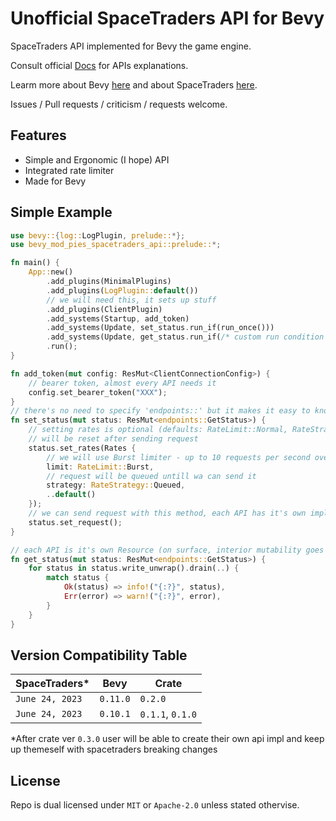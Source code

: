 # Unofficial SpaceTraders API for Bevy

SpaceTraders API implemented for Bevy the game engine.

Consult official [Docs](https://spacetraders.stoplight.io/docs/spacetraders/) for APIs explanations.

Learm more about Bevy [here](https://bevyengine.org) and about SpaceTraders [here](https://spacetraders.io).

Issues / Pull requests / criticism / requests welcome.

## Features

- Simple and Ergonomic (I hope) API
- Integrated rate limiter
- Made for Bevy

## Simple Example

```rust
use bevy::{log::LogPlugin, prelude::*};
use bevy_mod_pies_spacetraders_api::prelude::*;

fn main() {
    App::new()
        .add_plugins(MinimalPlugins)
        .add_plugins(LogPlugin::default())
        // we will need this, it sets up stuff
        .add_plugins(ClientPlugin)
        .add_systems(Startup, add_token)
        .add_systems(Update, set_status.run_if(run_once()))
        .add_systems(Update, get_status.run_if(/* custom run condition is provided: */response_received::<GetStatus>()))
        .run();
}

fn add_token(mut config: ResMut<ClientConnectionConfig>) {
    // bearer token, almost every API needs it
    config.set_bearer_token("XXX");
}
// there's no need to specify 'endpoints::' but it makes it easy to know available apis
fn set_status(mut status: ResMut<endpoints::GetStatus>) {
    // setting rates is optional (defaults: RateLimit::Normal, RateStrategy::Queued, RatePriority::Normal)
    // will be reset after sending request
    status.set_rates(Rates {
        // we will use Burst limiter - up to 10 requests per second over 10 seconds
        limit: RateLimit::Burst,
        // request will be queued untill wa can send it
        strategy: RateStrategy::Queued,
        ..default()
    });
    // we can send request with this method, each API has it's own impl and will require different args
    status.set_request();
}

// each API is it's own Resource (on surface, interior mutability goes BRRRRR)
fn get_status(mut status: ResMut<endpoints::GetStatus>) {
    for status in status.write_unwrap().drain(..) {
        match status {
            Ok(status) => info!("{:?}", status),
            Err(error) => warn!("{:?}", error),
        }
    }
}
```

## Version Compatibility Table

|SpaceTraders*|Bevy|Crate|
|-|-|-|
|`June 24, 2023`|`0.11.0`|`0.2.0`|
|`June 24, 2023`|`0.10.1`|`0.1.1`, `0.1.0`|

*After crate ver `0.3.0` user will be able to create their own api impl and keep up themeself with spacetraders breaking changes

## License

Repo is dual licensed under `MIT` or `Apache-2.0` unless stated othervise.

